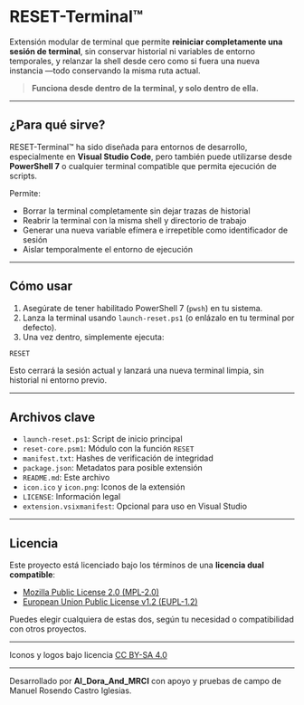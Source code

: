 # RESET-Terminal™

Extensión modular de terminal que permite **reiniciar completamente una sesión de terminal**, sin conservar historial ni variables de entorno temporales, y relanzar la shell desde cero como si fuera una nueva instancia —todo conservando la misma ruta actual.

> **Funciona desde dentro de la terminal, y solo dentro de ella.**

---

## ¿Para qué sirve?

RESET-Terminal™ ha sido diseñada para entornos de desarrollo, especialmente en **Visual Studio Code**, pero también puede utilizarse desde **PowerShell 7** o cualquier terminal compatible que permita ejecución de scripts. 

Permite:

- Borrar la terminal completamente sin dejar trazas de historial
- Reabrir la terminal con la misma shell y directorio de trabajo
- Generar una nueva variable efímera e irrepetible como identificador de sesión
- Aislar temporalmente el entorno de ejecución

---

## Cómo usar

1. Asegúrate de tener habilitado PowerShell 7 (`pwsh`) en tu sistema.
2. Lanza la terminal usando `launch-reset.ps1` (o enlázalo en tu terminal por defecto).
3. Una vez dentro, simplemente ejecuta:

```powershell
RESET
```

Esto cerrará la sesión actual y lanzará una nueva terminal limpia, sin historial ni entorno previo.

---

## Archivos clave

- `launch-reset.ps1`: Script de inicio principal
- `reset-core.psm1`: Módulo con la función `RESET`
- `manifest.txt`: Hashes de verificación de integridad
- `package.json`: Metadatos para posible extensión
- `README.md`: Este archivo
- `icon.ico` y `icon.png`: Iconos de la extensión
- `LICENSE`: Información legal
- `extension.vsixmanifest`: Opcional para uso en Visual Studio

---

## Licencia

Este proyecto está licenciado bajo los términos de una **licencia dual compatible**:

- [Mozilla Public License 2.0 (MPL-2.0)](https://www.mozilla.org/en-US/MPL/2.0/)
- [European Union Public License v1.2 (EUPL-1.2)](https://joinup.ec.europa.eu/collection/eupl/eupl-text-eupl-12)

Puedes elegir cualquiera de estas dos, según tu necesidad o compatibilidad con otros proyectos.

---

Iconos y logos bajo licencia [CC BY-SA 4.0](https://creativecommons.org/licenses/by-sa/4.0/)

---

Desarrollado por **AI_Dora_And_MRCI** con apoyo y pruebas de campo de Manuel Rosendo Castro Iglesias.
